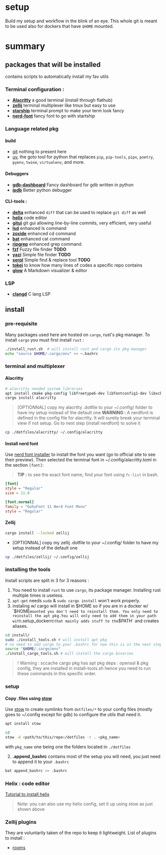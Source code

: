 # setup
Build my setup and workflow in the blink of an eye.
This whole git is meant to be used also for dockers that have `$HOME` mounted.

# summary
## packages that will be installed

contains scripts to automatically install my fav utils

### Terminal configuration : 
 - **[Alacritty](https://github.com/alacritty/alacritty)** a good terminal (install through flathub)
 - **[zellij](https://github.com/zellij-org/zellij/)** terminal multiplexer like tmux but easy to use
 - **[starship](starship.rs/)** terminal prompt to make your term look fancy
 - **[nerd-font](https://github.com/ryanoasis/nerd-fonts)** fancy font to go with startship

### Language related pkg
#### build
 - [git](https://git-scm.com/) nothing to present here
 - [uv](https://docs.astral.sh/uv/), the goto tool for python that replaces `pip`, `pip-tools`, `pipx`, `poetry`, `pyenv`, `twine`, `virtualenv`, and more.

#### Debuggers
 - **[gdb-dashboard](https://github.com/cyrus-and/gdb-dashboard)** Fancy dashboard for gdb written in python
 - **[ipdb](https://pypi.org/project/ipdb/)** Better python debugger

#### CLI-tools :
 - **[delta](https://github.com/dandavison/delta/)** enhanced `diff` that can be used to replace `git diff` as well
 - **[helix](https://github.com/helix-editor/)** code editor
 - **[gitui](https://github.com/extrawurst/gitui)** git gui allowing line-by-line commits, very efficient, very useful
 - **[lsd](https://github.com/Peltoche/lsd)** enhanced ls command
 - **[zoxide](https://github.com/ajeetdsouza/zoxide)** enhanced cd command
 - **[bat](https://github.com/sharkdp/bat)** enhanced cat command
 - **[ripgrep](https://github.com/BurntSushi/ripgrep)** enhanced grep command
 - **[fzf](https://github.com/junegunn/fzf)** Fuzzy file finder **TODO**
 - **[yazi](https://github.com/sxyazi/yazi)** Simple file finder **TODO**
 - **[serpl](https://github.com/yassinebridi/serpl)** Simple find & replace tool **TODO**
 - **[tokei](https://github.com/XAMPPRocky/tokei)** to know how many lines of codes a specific repo contains
 - **[glow](https://github.com/charmbracelet/glow)** A Markdown visualizer & editor

### LSP
- **[clangd](https://github.com/clangd/clangd)** C lang LSP

## install

### pre-requisite
Many packages used here are hosted on `cargo`, rust's pkg manager. To install `cargo` you must first install `rust` : 
```bash
./install_rust.sh  # will install rust and cargo its pkg manager
echo "source $HOME/.cargo/env" >> ~.bashrc
```

### terminal and multiplexer

#### Alacritty
```bash
# alacritty needed system libraries
apt install cmake pkg-config libfreetype6-dev libfontconfig1-dev libxcb-xfixes0-dev libxkbcommon-dev python3
cargo install alacritty
```
> [OPTIONNAL] copy my alacritty .dotfile to your ~/.config/ folder to have my setup instead of the default one
> **WARNING :** A nerdfont is defined in the config file for alacritty. It will sureliy break your terminal view if not setup.
> Go to next step (install nerdfont) to solve it

```bash
cp ./dotfiles/alacritty/ ~/.config/alacritty
```
#### Install nerd font
Use [nerd font installer](https://github.com/officialrajdeepsingh/nerd-fonts-installer) to install the font you want (go to official site to see their preview).
Then selected the terminal font in ~/.config/alacritty.toml in the section `[font]`:
> **TIP :** to see the exact font name, find your font using `fc-list` in bash.
```toml
[font]
style = "Regular"
size = 11.0

[font.normal]
family = "GohuFont 11 Nerd Font Mono"
style = "Regular"
```

#### Zellij
```bash
cargo install --locked zellij
```
- [OPTIONNAL] copy my zellij .dotfile to your ~/.config/ folder to have my setup instead of the default one
```bash
cp ./dotfiles/zellij/ ~/.config/zellij
```

### installing the tools
Install scripts are split in 3 for 3 reasons : 
1. You need to install `rust` to use `cargo`, its package manager. Installing rust multiple times is useless.
2. `apt-get` needs `sudo` & `sudo cargo install` won't work properly.
3. instaling w/ cargo will install in $HOME so if you are in a docker w/ `$HOME` mounted you don't need to reinstall them. You only need to reinstall the apt pkg.You will only need to add them in your path with `.setup_dockerrc` that mainly adds stuff to the `$PATH` and creates aliases.

```bash
cd install/
sudo ./install_tools.sh # will install apt pkg
# no need to add cargo to your .bashrc for now this is in the next step
source "$HOME/.cargo/env"
./install_cargo_tools.sh # will install the cargo binaries
```

>! Warning : 
sccache cargo pkg has apt pkg deps : openssl & pkg config, they are installed in install-tools.sh hence you need to run these commands in this specific order.



### setup 
#### Copy .files using [stow](https://www.gnu.org/software/stow/manual/stow.html#Introduction) 
Use [stow](https://www.gnu.org/software/stow/manual/stow.html#Introduction) to create symlinks from `dotfiles/*` to your config files (mostly goes to ~/.config except for gdb) to configure the utils that need it.
```bash
apt install stow
```
```bash
cd
stow -d <path/to/this/repo>/dotfiles -t . <pkg_name>
```
with `pkg_name` one being one the folders located in `./dotfiles`
 
2. **.append_bashrc** contains most of the setup you will need, you just need to append it to your `.bashrc`
```bash
bat append_bashrc >> .bashrc
```
### Helix : code editor
[Tutorial to install helix](https://docs.helix-editor.com/install.html)
> Note: you can also use my helix config, set it up using stow as just shown above

### Zellij plugins
They are voluntarily taken of the repo to keep it lightweight. List of plugins to install : 
- [rooms](https://github.com/rvcas/room)
